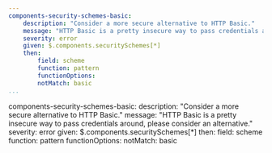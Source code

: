 ```yaml
---
components-security-schemes-basic:
    description: "Consider a more secure alternative to HTTP Basic."
    message: "HTTP Basic is a pretty insecure way to pass credentials around, please consider an alternative."
    severity: error
    given: $.components.securitySchemes[*]
    then:
        field: scheme
        function: pattern
        functionOptions:
        notMatch: basic 
...
```

components-security-schemes-basic:
    description: "Consider a more secure alternative to HTTP Basic."
    message: "HTTP Basic is a pretty insecure way to pass credentials around, please consider an alternative."
    severity: error
    given: $.components.securitySchemes[*]
    then:
        field: scheme
        function: pattern
        functionOptions:
        notMatch: basic 
